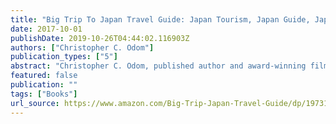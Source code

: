 ```yaml
---
title: "Big Trip To Japan Travel Guide: Japan Tourism, Japan Guide, Japan Travel Vlog"
date: 2017-10-01
publishDate: 2019-10-26T04:44:02.116903Z
authors: ["Christopher C. Odom"]
publication_types: ["5"]
abstract: "Christopher C. Odom, published author and award-winning filmmaker, brings you the, \"Big Trip To Japan Travel Guide: Japan Tourism, Japan Guide, Japan Travel Vlog.\" Inspired by the Big Trip To Japan YouTube Channel and Blog, this Japan travel guide brings you an intimate, insider's POV glimpse of a first-timer's trip to Japan insight, thoughts, reactions and tips and tricks for the journey back.Although traveling to another country can help learn about another culture and engage in the experience of a lifetime, it can also develop a greater appreciation for home. After to traveling to a Japan, another first world and technologically advanced nation, Christopher was surprised to learn that although Japan has everyday conveniences not in America, America also has everyday conveniences that are not so widespread in Japan.This book will help you learn how to travel to Japan and what to do in Japan and Japan travel tips for traveling in Japan. The book also documents Christopher's journey with several full color photos from his trip to Japan. A dream is just a goal without a deadline. Now is the time to be something greater. Take your Big Trip To Japan today."
featured: false
publication: ""
tags: ["Books"]
url_source: https://www.amazon.com/Big-Trip-Japan-Travel-Guide/dp/1973135906/ref=tmm_pap_swatch_0?_encoding=UTF8&qid=&sr=
---
```

